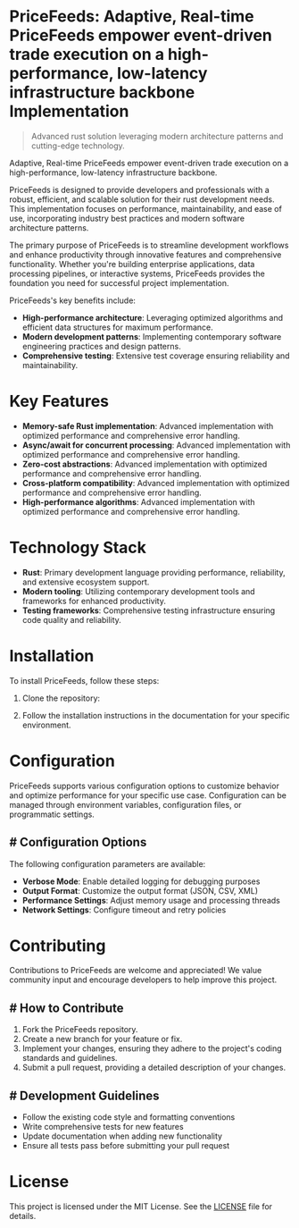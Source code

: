 <!-- fallback_PriceFeeds_20251028205016_97287 -->

# PriceFeeds: Adaptive, Real-time PriceFeeds empower event-driven trade execution on a high-performance, low-latency infrastructure backbone Implementation
> Advanced rust solution leveraging modern architecture patterns and cutting-edge technology.

Adaptive, Real-time PriceFeeds empower event-driven trade execution on a high-performance, low-latency infrastructure backbone.

PriceFeeds is designed to provide developers and professionals with a robust, efficient, and scalable solution for their rust development needs. This implementation focuses on performance, maintainability, and ease of use, incorporating industry best practices and modern software architecture patterns.

The primary purpose of PriceFeeds is to streamline development workflows and enhance productivity through innovative features and comprehensive functionality. Whether you're building enterprise applications, data processing pipelines, or interactive systems, PriceFeeds provides the foundation you need for successful project implementation.

PriceFeeds's key benefits include:

* **High-performance architecture**: Leveraging optimized algorithms and efficient data structures for maximum performance.
* **Modern development patterns**: Implementing contemporary software engineering practices and design patterns.
* **Comprehensive testing**: Extensive test coverage ensuring reliability and maintainability.

# Key Features

* **Memory-safe Rust implementation**: Advanced implementation with optimized performance and comprehensive error handling.
* **Async/await for concurrent processing**: Advanced implementation with optimized performance and comprehensive error handling.
* **Zero-cost abstractions**: Advanced implementation with optimized performance and comprehensive error handling.
* **Cross-platform compatibility**: Advanced implementation with optimized performance and comprehensive error handling.
* **High-performance algorithms**: Advanced implementation with optimized performance and comprehensive error handling.

# Technology Stack

* **Rust**: Primary development language providing performance, reliability, and extensive ecosystem support.
* **Modern tooling**: Utilizing contemporary development tools and frameworks for enhanced productivity.
* **Testing frameworks**: Comprehensive testing infrastructure ensuring code quality and reliability.

# Installation

To install PriceFeeds, follow these steps:

1. Clone the repository:


2. Follow the installation instructions in the documentation for your specific environment.

# Configuration

PriceFeeds supports various configuration options to customize behavior and optimize performance for your specific use case. Configuration can be managed through environment variables, configuration files, or programmatic settings.

## # Configuration Options

The following configuration parameters are available:

* **Verbose Mode**: Enable detailed logging for debugging purposes
* **Output Format**: Customize the output format (JSON, CSV, XML)
* **Performance Settings**: Adjust memory usage and processing threads
* **Network Settings**: Configure timeout and retry policies

# Contributing

Contributions to PriceFeeds are welcome and appreciated! We value community input and encourage developers to help improve this project.

## # How to Contribute

1. Fork the PriceFeeds repository.
2. Create a new branch for your feature or fix.
3. Implement your changes, ensuring they adhere to the project's coding standards and guidelines.
4. Submit a pull request, providing a detailed description of your changes.

## # Development Guidelines

* Follow the existing code style and formatting conventions
* Write comprehensive tests for new features
* Update documentation when adding new functionality
* Ensure all tests pass before submitting your pull request

# License

This project is licensed under the MIT License. See the [LICENSE](https://github.com/JoseMariaAlarconArenas/PriceFeeds/blob/main/LICENSE) file for details.
